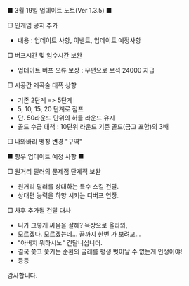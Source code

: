 ■  3월 19일 업데이트 노트(Ver 1.3.5) ■ 

□ 인게임 공지 추가
- 내용 : 업데이트 사항, 이벤트, 업데이트 예정사항

□ 버프시간 및 임수시간 보완
- 업데이트 버프 오류 보상 : 우편으로 보석 24000 지급

□ 시공간 왜곡술 대폭 상향
- 기존 2단계 => 5단계
- 5, 10, 15, 20 단계로 점프
- 단. 50라운드 단위의 허들 라운드 유지
- 골드 수급 대책 : 10단위 라운드 기존 골드(금고 포함)의 3배

□ 나와바리 명칭 변경 "구역"


■ 향우 업데이트 예정 사항 ■

□ 원거리 딜러의 문제점 단계적 보완
- 원거리 딜러를 상대하는 특수 스킬 건달.
- 상대편 능력을 하향 시키는 디버프 연장.

□ 차후 추가될 건달 대사
- 니가 그렇게 싸움을 잘해? 옥상으로 올라와, 
- 모르겠다. 모르겠는데... 끝까지 한번 가 보려고...
- "아버지 뭐하시노" 건달니십니더.
- 결국 쫓고 쫓기는 순환의 굴레를 평생 벗어날 수 없는게 인생이야!
- 등등

감사합니다.

